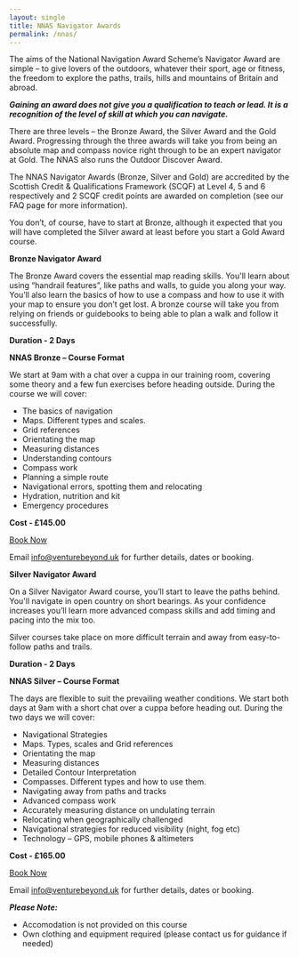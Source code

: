 ```yaml
---
layout: single
title: NNAS Navigator Awards
permalink: /nnas/
---
```


The aims of the National Navigation Award Scheme’s Navigator Award are simple – to give lovers of the outdoors, whatever their sport, age or fitness, the freedom to explore the paths, trails, hills and mountains of Britain and abroad.

***Gaining an award does not give you a qualification to teach or lead. It is a recognition of the level of skill at which you can navigate.***

There are three levels – the Bronze Award, the Silver Award and the Gold  Award. Progressing through the three awards will take you from being an absolute map and compass novice right through to be an expert navigator at Gold. The NNAS also runs the Outdoor Discover Award.

The NNAS Navigator Awards (Bronze, Silver and Gold) are accredited by the Scottish Credit & Qualifications Framework (SCQF) at Level 4, 5 and 6 respectively and 2 SCQF credit points are awarded on completion (see our FAQ page for more information).

You don’t, of course, have to start at Bronze, although it expected that you will have completed the Silver award at least before you start a Gold Award course.

**Bronze Navigator Award**

The Bronze Award covers the essential map reading skills. You'll learn about using “handrail features”, like paths and walls, to guide you along your way. You’ll also learn the basics of how to use a compass and how to use it with your map to ensure you don’t get lost. A bronze course will take you from relying on friends or guidebooks to being able to plan a walk and follow it successfully.

**Duration - 2 Days**

**NNAS Bronze – Course Format**

We start at 9am with a chat over a cuppa in our training room, covering some theory and a few fun exercises before heading outside. During the course we will cover:

- The basics of navigation
- Maps. Different types and scales.
- Grid references
- Orientating the map
- Measuring distances
- Understanding contours
- Compass work
- Planning a simple route
- Navigational errors, spotting them and relocating
- Hydration, nutrition and kit
- Emergency procedures

**Cost - £145.00**

<a href="/venturebeyond/bookingform/" class="btn btn--success">Book Now</a>

Email [info@venturebeyond.uk](mailto:info@venturebeyond.uk) for further details, dates or booking.

**Silver Navigator Award**

On a Silver Navigator Award course, you’ll start to leave the paths behind. You'll navigate in open country on short bearings. As your confidence increases you’ll learn more advanced compass skills and add timing and pacing into the mix too.

Silver courses take place on more difficult terrain and away from easy-to-follow paths and trails.

**Duration - 2 Days**

**NNAS Silver – Course Format**

The days are flexible to suit the prevailing weather conditions. We start both days at 9am with a short chat over a cuppa before heading out. During the two days we will cover:

- Navigational Strategies
- Maps. Types, scales and Grid references
- Orientating the map
- Measuring distances
- Detailed Contour Interpretation
- Compasses. Different types and how to use them.
- Navigating away from paths and tracks
- Advanced compass work
- Accurately measuring distance on undulating terrain
- Relocating when geographically challenged
- Navigational strategies for reduced visibility (night, fog etc)
- Technology – GPS, mobile phones & altimeters

**Cost - £165.00**

<a href="/venturebeyond/bookingform/" class="btn btn--success">Book Now</a>

Email [info@venturebeyond.uk](mailto:info@venturebeyond.uk) for further details, dates or booking.

***Please Note:***
- Accomodation is not provided on this course
- Own clothing and equipment required (please contact us for guidance if needed)

